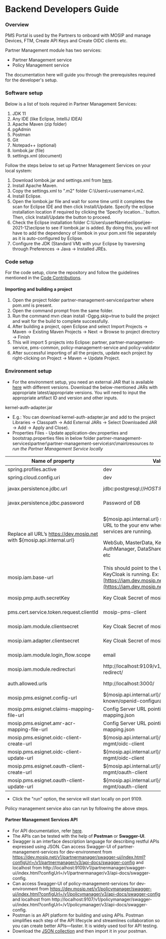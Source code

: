 # Backend Developers Guide

### Overview

PMS Portal is used by the Partners to onboard with MOSIP and manage Devices, FTM, Create API Keys and Create OIDC clients etc.

Partner Management module has two services:

* Partner Management service
* Policy Management service

The documentation here will guide you through the prerequisites required for the developer's setup.

### Software setup

Below is a list of tools required in Partner Management Services:

1. JDK 11
2. Any IDE (like Eclipse, IntelliJ IDEA)
3. Apache Maven (zip folder)
4. pgAdmin
5. Postman
6. Git
7. Notepad++ (optional)
8. lombok.jar (file)
9. settings.xml (document)

Follow the steps below to set up Partner Management Services on your local system:

1. Download lombok.jar and settings.xml from [here](https://github.com/mosip/documentation/tree/1.2.0/docs/\_files/partner-management-services-config-files).
2. Install Apache Maven.
3. Copy the settings.xml to ".m2" folder C:\Users\\\<username>\\.m2.
4. Install Eclipse.
5. Open the lombok.jar file and wait for some time until it completes the scan for Eclipse IDE and then click Install/Update. Specify the eclipse installation location if required by clicking the ‘Specify location…’ button. Then, click Install/Update the button to proceed.
6. Check the Eclipse installation folder C:\Users\userName\eclipse\jee-2021-12\eclipse to see if lombok.jar is added. By doing this, you will not have to add the dependency of lombok in your pom.xml file separately as it is auto-configured by Eclipse.
7. Configure the JDK (Standard VM) with your Eclipse by traversing through Preferences → Java → Installed JREs.

### Code setup

For the code setup, clone the repository and follow the guidelines mentioned in the [Code Contributions](https://docs.mosip.io/1.2.0/community/code-contributions).

#### Importing and building a project

1. Open the project folder partner-management-services\partner where pom.xml is present.
2. Open the command prompt from the same folder.
3. Run the command mvn clean install -Dgpg.skip=true to build the project and wait for the build to complete successfully.
4. After building a project, open Eclipse and select Import Projects → Maven → Existing Maven Projects → Next → Browse to project directory → Finish
5. This will import 5 projects into Eclipse: partner, partner-management-service, pms-common, policy-management-service and policy-validator
6. After successful importing of all the projects, update each project by right-clicking on Project → Maven → Update Project.

### Environment setup

* For the environment setup, you need an external JAR that is available [here](https://oss.sonatype.org/#nexus-search;gav\~\~kernel-auth-adapter\~1.2.0-SNAPSHOT\~\~) with different versions. Download the below-mentioned JARs with appropriate latest/appropriate versions. You will need to input the appropriate artifact ID and version and other inputs.

kernel-auth-adapter.jar

* E.g.: You can download kernel-auth-adapter.jar and add to the project Libraries → Classpath → Add External JARs → Select Downloaded JAR → Add → Apply and Close).
* Properties Files - Update application-dev.properties and bootstrap.properties files in below folder partner-management-services\partner\partner-management-service\src\main\resources _to run the Partner Management Service locally_

| **Name of property**                                                   | **Value**                                                                                                                                                                                                          | **File Name**              |
| ---------------------------------------------------------------------- | ------------------------------------------------------------------------------------------------------------------------------------------------------------------------------------------------------------------ | -------------------------- |
| spring.profiles.active                                                 | dev                                                                                                                                                                                                                | bootstrap.properties       |
| spring.cloud.config.uri                                                | dev                                                                                                                                                                                                                | bootstrap.properties       |
| javax.persistence.jdbc.url                                             | jdbc:postgresql://$HOST:$PORT/mosip\_pms                                                                                                                                                                           | application-dev.properties |
| javax.persistence.jdbc.password                                        | Password of DB                                                                                                                                                                                                     | application-dev.properties |
| Replace all URL’s https://dev.mosip.net with ${mosip.api.internal.url} | <p>${mosip.api.internal.url} should be set to the URL to the your env where all below dependent services are running.</p><p>WebSub, MasterData, KeyManager, AuthManager, DataShare, Notifier, Esignet, IDP etc</p> | application-dev.properties |
| mosip.iam.base-url                                                     | This should point to the URL of your env where KeyCloak is running. Ex: [https://iam.dev.mosip.net](https://iam.dev.mosip.net)                                                                                     | application-dev.properties |
| mosip.pmp.auth.secretKey                                               | Key Cloak Secret of mosip-pms-client                                                                                                                                                                               | application-dev.properties |
| pms.cert.service.token.request.clientId                                | mosip-pms-client                                                                                                                                                                                                   | application-dev.properties |
| mosip.iam.module.clientsecret                                          | Key Cloak Secret of mosip-pms-client                                                                                                                                                                               | application-dev.properties |
| mosip.iam.adapter.clientsecret                                         | Key Cloak Secret of mosip-pms-client                                                                                                                                                                               | application-dev.properties |
| mosip.iam.module.login\_flow.scope                                     | email                                                                                                                                                                                                              | application-dev.properties |
| mosip.iam.module.redirecturi                                           | http://localhost:9109/v1/partnermanager/login-redirect/                                                                                                                                                            | application-dev.properties |
| auth.allowed.urls                                                      | http://localhost:3000/                                                                                                                                                                                             | application-dev.properties |
| mosip.pms.esignet.config-url                                           | ${mosip.api.internal.url}/v1/esignet/oidc/.well-known/openid-configuration                                                                                                                                         | application-dev.properties |
| mosip.pms.esignet.claims-mapping-file-url                              | Config Server URL pointing to identity-mapping.json                                                                                                                                                                | application-dev.properties |
| mosip.pms.esignet.amr-acr-mapping-file-url                             | Config Server URL pointing to amr-acr-mapping.json                                                                                                                                                                 | application-dev.properties |
| mosip.pms.esignet.oidc-client-create-url                               | ${mosip.api.internal.url}/v1/esignet/client-mgmt/oidc-client                                                                                                                                                       | application-dev.properties |
| mosip.pms.esignet.oidc-client-update-url                               | ${mosip.api.internal.url}/v1/esignet/client-mgmt/oidc-client                                                                                                                                                       | application-dev.properties |
| mosip.pms.esignet.oauth-client-create-url                              | ${mosip.api.internal.url}/v1/esignet/client-mgmt/oauth-client                                                                                                                                                      | application-dev.properties |
| mosip.pms.esignet.oauth-client-update-url                              | ${mosip.api.internal.url}/v1/esignet/client-mgmt/oauth-client                                                                                                                                                      | application-dev.properties |

* Click the "run" option, the service will start locally on port 9109.

Policy management service also can run by following the above steps.

#### Partner Management Services API

* For API documentation, refer [here](https://mosip.stoplight.io/docs/partner-management-portal-revamp/iv3x4n7c2tef1-partner-management-services-api-documentation).
* The APIs can be tested with the help of **Postman** or **Swagger-UI**.
* Swagger is an interface description language for describing restful APIs expressed using JSON. Can access Swagger-UI of partner-management-services for dev-environment from https://dev.mosip.net/v1/partnermanager/swagger-ui/index.html?configUrl=/v1/partnermanager/v3/api-docs/swagger-config and localhost from http://localhost:9109/v1/partnermanager/swagger-ui/index.html?configUrl=/v1/partnermanager/v3/api-docs/swagger-config.
* Can access Swagger-UI of policy-management-services for dev-environment from https://dev.mosip.net/v1/policymanager/swagger-ui/index.html?configUrl=/v1/policymanager/v3/api-docs/swagger-config and localhost from http://localhost:9107/v1/policymanager/swagger-ui/index.html?configUrl=/v1/policymanager/v3/api-docs/swagger-config.
* Postman is an API platform for building and using APIs. Postman simplifies each step of the API lifecycle and streamlines collaboration so you can create better APIs—faster. It is widely used tool for API testing.
* Download the [JSON collection](https://github.com/mosip/mosip-onboarding) and then import it in your postman.

